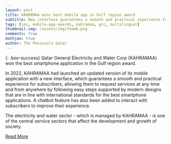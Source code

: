 ```yaml
---
layout: post
title: KAHRAMAA wins best mobile app in Gulf region award
subtitle: New interface guarantees a smooth and practical experience for consumers!
tags: [ios, mobile-app-awards, kahramaa, gcc, multilingual]
thumbnail-img: /assets/img/thumb.png
comments: true
mathjax: true
author: The Peninsula Qatar
---
```

{: .box-success}
Qatar General Electricity and Water Corp (KAHRAMAA) won the best smartphone application in the Gulf region award.

In 2022, KAHRAMAA had launched an updated version of its mobile application with a new interface, which guarantees a smooth and practical experience for subscribers, allowing them to request services at any time and from anywhere by following easy steps supported by modern designs that are in line with international standards for the best smartphone applications. A chatbot feature has also been added to interact with subscribers to improve their experience.

The electricity and water sector - which is managed by KAHRAMAA - is one of the central service sectors that affect the development and growth of society.

[Read More](https://thepeninsulaqatar.com/article/27/02/2023/kahramaa-wins-best-mobile-app-in-gulf-region-award)
